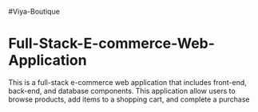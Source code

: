 #Viya-Boutique
# Full-Stack-E-commerce-Web-Application
This is a full-stack e-commerce web application that includes front-end, back-end, and database components. This application allow users to browse products, add items to a shopping cart, and complete a purchase
